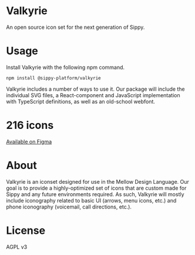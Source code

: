 # Valkyrie
An open source icon set for the next generation of Sippy.

# Usage
Install Valkyrie with the following npm command.

```
npm install @sippy-platform/valkyrie
```

Valkyrie includes a number of ways to use it. Our package will include the individual SVG files, a React-component and JavaScript implementation with TypeScript definitions, as well as an old-school webfont.

# 216 icons
[Available on Figma](https://www.figma.com/file/jeP1aSRulegRxHDegrrmWc/Valkyrie?node-id=1%3A11358)

# About
Valkyrie is an iconset designed for use in the Mellow Design Language. Our goal is to provide a highly-optimized set of icons that are custom made for Sippy and any future environments required. As such, Valkyrie will mostly include iconography related to basic UI (arrows, menu icons, etc.) and phone iconography (voicemail, call directions, etc.).

# License
AGPL v3

